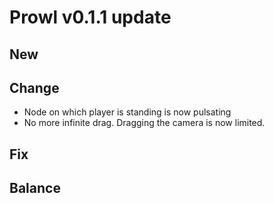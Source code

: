 # Prowl v0.1.1 update

## New

## Change

- Node on which player is standing is now pulsating
- No more infinite drag. Dragging the camera is now limited.

## Fix


## Balance